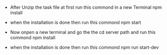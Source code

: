 * After Unzip the task file at first run this commond in a new Terminal
npm install
* when the installation is done then run this commond
npm start

* Now onpen a new terminal and go the the cd server path and run this commond
npm install
* when the installation is done then run this commond
npm run start-dev


